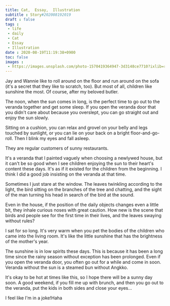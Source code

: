 ```yaml
---
title: Cat,  Essay,  Illustration
subtitle : Story#202008192019
draft : false
tags :
 - life
 - daily
 - Cat
 - Essay
 - Illustration
date : 2020-08-19T11:19:38+0900
toc: false
images : 
 - https://images.unsplash.com/photo-1570419364947-3d3148ce7710?ixlib=rb-1.2.1&q=80&fm=jpg&crop=entropy&cs=tinysrgb&w=1080&fit=max&ixid=eyJhcHBfaWQiOjE1NTU0OX0
---
```


Jay and Wannie like to roll around on the floor and run around on the sofa (it's a secret that they like to scratch, too). But most of all, children like sunshine the most. Of course, after my beloved butler.  

The noon, when the sun comes in long, is the perfect time to go out to the veranda together and get some sleep. If you open the veranda door that you didn't care about because you overslept, you can go straight out and enjoy the sun slowly.  

Sitting on a cushion, you can relax and grovel on your belly and legs touched by sunlight, or you can lie on your back on a bright floor-and-go-roll. Then I blink my eyes and fall asleep.  

They are regular customers of sunny restaurants.  

It's a veranda that I painted vaguely when choosing a newlywed house, but it can't be so good when I see children enjoying the sun to their heart's content these days. It's as if it existed for the children from the beginning. I think I did a good job insisting on the veranda at that time.  

Sometimes I just stare at the window. The leaves twinkling according to the light, the bird sitting on the branches of the tree and chatting, and the sight of the man turning his head in search of the bird at the sound.  

Even in the house, if the position of the daily objects changes even a little bit, they inhale curious noses with great caution. How new is the scene that birds and people see for the first time in their lives, and the leaves swaying without rules?  

I sat for so long. It's very warm when you pet the bodies of the children who came into the living room. It's like the little sunshine that has the brightness of the mother's year.  

The sunshine is in low spirits these days. This is because it has been a long time since the rainy season without exception has been prolonged. Even if you open the veranda door, you often go out for a while and come in soon. Veranda without the sun is a steamed bun without Angkko.  

It's okay to be hot at times like this, so I hope there will be a sunny day soon. A good weekend, if you fill me up with brunch, and then you go out to the veranda, put the kids in both sides and close your eyes...  

I feel like I'm in a joke!Haha  

